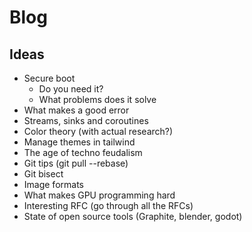 # Blog

## Ideas 

- Secure boot
  - Do you need it?
  - What problems does it solve
- What makes a good error
- Streams, sinks and coroutines
- Color theory (with actual research?)
- Manage themes in tailwind
- The age of techno feudalism 
- Git tips (git pull --rebase)
- Git bisect
- Image formats
- What makes GPU programming hard
- Interesting RFC (go through all the RFCs)
- State of open source tools (Graphite, blender, godot)

